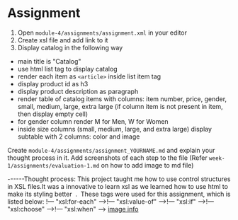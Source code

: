 # Assignment

1. Open `module-4/assignments/assignment.xml` in your editor
2. Create xsl file and add link to it
3. Display catalog in the following way

- main title is "Catalog"
- use html list tag to display catalog
- render each item as `<article>` inside list item tag
- display product id as h3
- display product description as paragraph
- render table of catalog items with columns: item number, price, gender, small, medium, large, extra large (if column item is not present in item, then display empty cell)
- for gender column render M for Men, W for Women
- inside size columns (small, medium, large, and extra large) display subtable with 2 columns: color and image

Create `module-4/assignments/assignment_YOURNAME.md` and explain your thought process in it. Add screenshots of each step to the file (Refer `week-1/assignments/evaluation-1.md` on how to add image to md file)

------Thought process: This project taught me how to use control structures in XSL files.It was a innovative to learn xsl as we learned how to use html to make its styling better  . 
These tags were used for this assignment, which is listed below:
!— "xsl:for-each" —>!— "xsl:value-of" —>!— "xsl:if" —>!— "xsl:choose" —>!— "xsl:when" —>
[image info](Assignment.png)